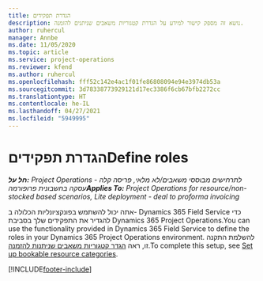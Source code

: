 ```yaml
---
title: הגדרת תפקידים
description: נושא זה מספק קישור למידע על הגדרת קטגוריות משאבים שניתנים להזמנה.
author: ruhercul
manager: Annbe
ms.date: 11/05/2020
ms.topic: article
ms.service: project-operations
ms.reviewer: kfend
ms.author: ruhercul
ms.openlocfilehash: fff52c142e4ac1f01fe86808094e94e3974db53a
ms.sourcegitcommit: 3d78338773929121d17ec3386f6cb67bfb2272cc
ms.translationtype: HT
ms.contentlocale: he-IL
ms.lasthandoff: 04/27/2021
ms.locfileid: "5949995"
---
```

# <a name="define-roles"></a><span data-ttu-id="1cd7c-103">הגדרת תפקידים</span><span class="sxs-lookup"><span data-stu-id="1cd7c-103">Define roles</span></span>

<span data-ttu-id="1cd7c-104">_**חל על:** Project Operations לתרחישים מבוססי משאבים/לא מלאי, פריסה קלה - עסקה בחשבונית פרופורמה_</span><span class="sxs-lookup"><span data-stu-id="1cd7c-104">_**Applies To:** Project Operations for resource/non-stocked based scenarios, Lite deployment - deal to proforma invoicing_</span></span>

<span data-ttu-id="1cd7c-105">אתה יכול להשתמש בפונקציונליות הכלולה ב- Dynamics 365 Field Service כדי להגדיר את התפקידים שלך בסביבת Dynamics 365 Project Operations.</span><span class="sxs-lookup"><span data-stu-id="1cd7c-105">You can use the functionality provided in Dynamics 365 Field Service to define the roles in your Dynamics 365 Project Operations environment.</span></span> <span data-ttu-id="1cd7c-106">להשלמת התקנה זו, ראה [הגדר קטגוריות משאבים שניתנות להזמנה](/dynamics365/field-service/set-up-bookable-resource-categories).</span><span class="sxs-lookup"><span data-stu-id="1cd7c-106">To complete this setup, see [Set up bookable resource categories](/dynamics365/field-service/set-up-bookable-resource-categories).</span></span>


[!INCLUDE[footer-include](../includes/footer-banner.md)]